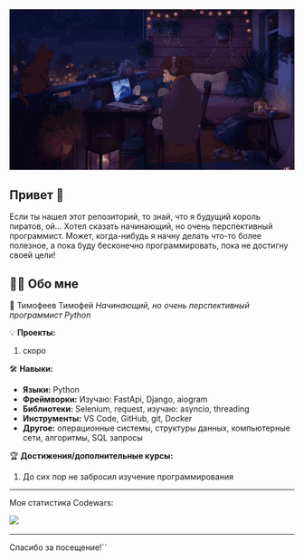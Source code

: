 <img src="https://github.com/MrTimofeev/MrTimofeev/blob/main/gif_github.gif" width="700">

## Привет 👋
Если ты нашел этот репозиторий, то знай, что я будущий король пиратов, ой... Хотел сказать начинающий, но очень перспективный программист. Может, когда-нибудь я начну делать что-то более полезное, а пока буду бесконечно программировать, пока не достигну своей цели!

## 🙋‍♂️ Обо мне

🚀 Тимофеев Тимофей
*Начинающий, но очень перспективный программист Python*

💡 **Проекты:**
1. скоро

🛠️ **Навыки:**
- **Языки:** Python
- **Фреймворки:** Изучаю: FastApi, Django, aiogram
- **Библиотеки:** Selenium, request, изучаю: asyncio, threading
- **Инструменты:** VS Code, GitHub, git, Docker
- **Другое:** операционные системы, структуры данных, компьютерные сети, алгоритмы, SQL запросы

🏆 **Достижения/дополнительные курсы:**
1. До сих пор не забросил изучение программирования

---

Моя статистика Codewars:

<img src= "https://www.codewars.com/users/MrSoulKing/badges/micro" width= "200"/>

---

Спасибо за посещение!</h3>``
